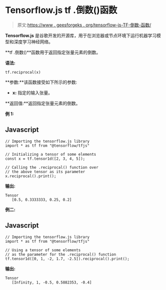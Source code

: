 # Tensorflow.js tf .倒数()函数

> 原文:[https://www . geesforgeks . org/tensorflow-js-TF-倒数-函数/](https://www.geeksforgeeks.org/tensorflow-js-tf-reciprocal-function/)

**Tensorflow.js** 是谷歌开发的开源库，用于在浏览器或节点环境下运行机器学习模型和深度学习神经网络。

**tf .倒数()**函数用于返回指定张量元素的倒数。

**语法:**

```
tf.reciprocal(x)
```

**参数:**该函数接受如下所示的参数:

*   **x:** 指定的输入张量。

**返回值:**返回指定张量元素的倒数。

**例 1:**

## Javascript

```
// Importing the tensorflow.js library
import * as tf from "@tensorflow/tfjs"

// Initializing a tensor of some elements
const x = tf.tensor1d([2, 3, 4, 5]);

// Calling the .reciprocal() function over
// the above tensor as its parameter
x.reciprocal().print();
```

**输出:**

```
Tensor
   [0.5, 0.3333333, 0.25, 0.2]
```

**例二:**

## Javascript

```
// Importing the tensorflow.js library
import * as tf from "@tensorflow/tfjs"

// Using a tensor of some elements
// as the parameter for the .reciprocal() function
tf.tensor1d([0, 1, -2, 1.7, -2.5]).reciprocal().print();
```

**输出:**

```
Tensor
   [Infinity, 1, -0.5, 0.5882353, -0.4]
```